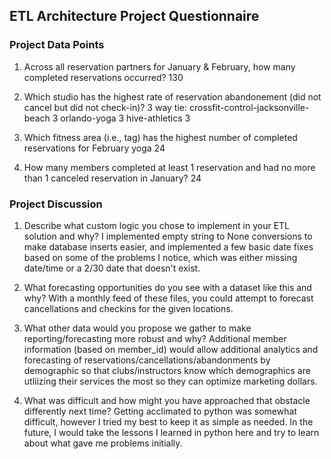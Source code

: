 ## ETL Architecture Project Questionnaire

### Project Data Points
1. Across all reservation partners for January & February, how many completed reservations occurred?
	130

2. Which studio has the highest rate of reservation abandonement (did not cancel but did not check-in)?
	3 way tie:
	crossfit-control-jacksonville-beach	3
	orlando-yoga	3
	hive-athletics	3

3. Which fitness area (i.e., tag) has the highest number of completed reservations for February
	yoga 24

4. How many members completed at least 1 reservation and had no more than 1 canceled reservation in January?
	24

### Project Discussion
1. Describe what custom logic you chose to implement in your ETL solution and why?
	I implemented empty string to None conversions to make database inserts easier, and implemented a few basic
	date fixes based on some of the problems I notice, which was either missing date/time or a 2/30 date that doesn't exist.

2. What forecasting opportunities do you see with a dataset like this and why?
	With a monthly feed of these files, you could attempt to forecast cancellations and checkins for the given locations.

3. What other data would you propose we gather to make reporting/forecasting more robust and why?
	Additional member information (based on member_id) would allow additional analytics and forecasting of reservations/cancellations/abandonments by demographic so that clubs/instructors know which demographics are utliizing their services the most so they can optimize marketing dollars.


4. What was difficult and how might you have approached that obstacle differently next time?
	Getting acclimated to python was somewhat difficult, however I tried my best to keep it as simple as needed. In the future, I would take the lessons I learned in python here and try to learn about what gave me problems initially.